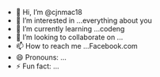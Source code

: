 - 👋 Hi, I’m @cjnmac18
- 👀 I’m interested in ...everything about you 
- 🌱 I’m currently learning ...codeng
- 💞️ I’m looking to collaborate on ...
- 📫 How to reach me ...Facebook.com
- 😄 Pronouns: ...
- ⚡ Fun fact: ...

<!---
cjnmac18/cjnmac18 is a ✨ special ✨ repository because its `README.md` (this file) appears on your GitHub profile.
You can click the Preview link to take a look at your changes.
--->
